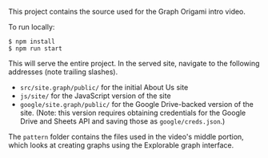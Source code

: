 This project contains the source used for the Graph Origami intro video.

To run locally:

```
$ npm install
$ npm run start
```

This will serve the entire project. In the served site, navigate to the following addresses (note trailing slashes).

- `src/site.graph/public/` for the initial About Us site
- `js/site/` for the JavaScript version of the site
- `google/site.graph/public/` for the Google Drive-backed version of the site. (Note: this version requires obtaining credentials for the Google Drive and Sheets API and saving those as `google/creds.json`.)

The `pattern` folder contains the files used in the video's middle portion, which looks at creating graphs using the Explorable graph interface.
